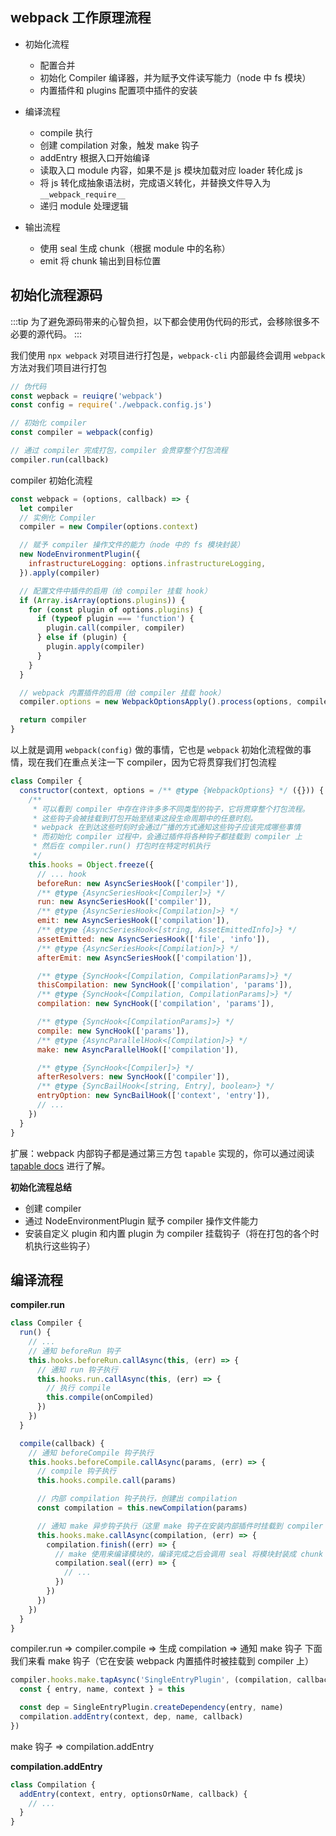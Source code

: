 ## webpack 工作原理流程

- 初始化流程

  - 配置合并
  - 初始化 Compiler 编译器，并为赋予文件读写能力（node 中 fs 模块）
  - 内置插件和 plugins 配置项中插件的安装

- 编译流程

  - compile 执行
  - 创建 compilation 对象，触发 make 钩子
  - addEntry 根据入口开始编译
  - 读取入口 module 内容，如果不是 js 模块加载对应 loader 转化成 js
  - 将 js 转化成抽象语法树，完成语义转化，并替换文件导入为 `__webpack_require__`
  - 递归 module 处理逻辑

- 输出流程

  - 使用 seal 生成 chunk（根据 module 中的名称）
  - emit 将 chunk 输出到目标位置

## 初始化流程源码

:::tip
为了避免源码带来的心智负担，以下都会使用伪代码的形式，会移除很多不必要的源代码。
:::

我们使用 `npx webpack` 对项目进行打包是，`webpack-cli` 内部最终会调用 `webpack` 方法对我们项目进行打包

```js
// 伪代码
const wepback = reuiqre('webpack')
const config = require('./webpack.config.js')

// 初始化 compiler
const compiler = webpack(config)

// 通过 compiler 完成打包，compiler 会贯穿整个打包流程
compiler.run(callback)
```

compiler 初始化流程

```js
const webpack = (options, callback) => {
  let compiler
  // 实例化 Compiler
  compiler = new Compiler(options.context)

  // 赋予 compiler 操作文件的能力（node 中的 fs 模块封装）
  new NodeEnvironmentPlugin({
    infrastructureLogging: options.infrastructureLogging,
  }).apply(compiler)

  // 配置文件中插件的启用（给 compiler 挂载 hook）
  if (Array.isArray(options.plugins)) {
    for (const plugin of options.plugins) {
      if (typeof plugin === 'function') {
        plugin.call(compiler, compiler)
      } else if (plugin) {
        plugin.apply(compiler)
      }
    }
  }

  // webpack 内置插件的启用（给 compiler 挂载 hook）
  compiler.options = new WebpackOptionsApply().process(options, compiler)

  return compiler
}
```

以上就是调用 `webpack(config)` 做的事情，它也是 `webpack` 初始化流程做的事情，现在我们在重点关注一下 compiler，因为它将贯穿我们打包流程

```js
class Compiler {
  constructor(context, options = /** @type {WebpackOptions} */ ({})) {
    /**
     * 可以看到 compiler 中存在许许多多不同类型的钩子，它将贯穿整个打包流程。
     * 这些钩子会被挂载到打包开始至结束这段生命周期中的任意时刻。
     * webpack 在到达这些时刻时会通过广播的方式通知这些钩子应该完成哪些事情
     * 而初始化 compiler 过程中，会通过插件将各种钩子都挂载到 compiler 上
     * 然后在 compiler.run() 打包时在特定时机执行
     */
    this.hooks = Object.freeze({
      // ... hook
      beforeRun: new AsyncSeriesHook(['compiler']),
      /** @type {AsyncSeriesHook<[Compiler]>} */
      run: new AsyncSeriesHook(['compiler']),
      /** @type {AsyncSeriesHook<[Compilation]>} */
      emit: new AsyncSeriesHook(['compilation']),
      /** @type {AsyncSeriesHook<[string, AssetEmittedInfo]>} */
      assetEmitted: new AsyncSeriesHook(['file', 'info']),
      /** @type {AsyncSeriesHook<[Compilation]>} */
      afterEmit: new AsyncSeriesHook(['compilation']),

      /** @type {SyncHook<[Compilation, CompilationParams]>} */
      thisCompilation: new SyncHook(['compilation', 'params']),
      /** @type {SyncHook<[Compilation, CompilationParams]>} */
      compilation: new SyncHook(['compilation', 'params']),

      /** @type {SyncHook<[CompilationParams]>} */
      compile: new SyncHook(['params']),
      /** @type {AsyncParallelHook<[Compilation]>} */
      make: new AsyncParallelHook(['compilation']),

      /** @type {SyncHook<[Compiler]>} */
      afterResolvers: new SyncHook(['compiler']),
      /** @type {SyncBailHook<[string, Entry], boolean>} */
      entryOption: new SyncBailHook(['context', 'entry']),
      // ...
    })
  }
}
```

扩展：webpack 内部钩子都是通过第三方包 `tapable` 实现的，你可以通过阅读 [tapable docs](https://www.npmjs.com/package/tapable) 进行了解。

**初始化流程总结**

- 创建 compiler
- 通过 NodeEnvironmentPlugin 赋予 compiler 操作文件能力
- 安装自定义 plugin 和内置 plugin 为 compiler 挂载钩子（将在打包的各个时机执行这些钩子）

## 编译流程

**compiler.run**

```js
class Compiler {
  run() {
    // ...
    // 通知 beforeRun 钩子
    this.hooks.beforeRun.callAsync(this, (err) => {
      // 通知 run 钩子执行
      this.hooks.run.callAsync(this, (err) => {
        // 执行 compile
        this.compile(onCompiled)
      })
    })
  }

  compile(callback) {
    // 通知 beforeCompile 钩子执行
    this.hooks.beforeCompile.callAsync(params, (err) => {
      // compile 钩子执行
      this.hooks.compile.call(params)

      // 内部 compilation 钩子执行，创建出 compilation
      const compilation = this.newCompilation(params)

      // 通知 make 异步钩子执行（这里 make 钩子在安装内部插件时挂载到 compiler 上）
      this.hooks.make.callAsync(compilation, (err) => {
        compilation.finish((err) => {
          // make 使用来编译模块的，编译完成之后会调用 seal 将模块封装成 chunk
          compilation.seal((err) => {
            // ...
          })
        })
      })
    })
  }
}
```

compiler.run => compiler.compile => 生成 compilation => 通知 make 钩子
下面我们来看 make 钩子（它在安装 webpack 内置插件时被挂载到 compiler 上）

```js
compiler.hooks.make.tapAsync('SingleEntryPlugin', (compilation, callback) => {
  const { entry, name, context } = this

  const dep = SingleEntryPlugin.createDependency(entry, name)
  compilation.addEntry(context, dep, name, callback)
})
```

make 钩子 => compilation.addEntry

**compilation.addEntry**

```js
class Compilation {
  addEntry(context, entry, optionsOrName, callback) {
    // ...
  }
}
```
